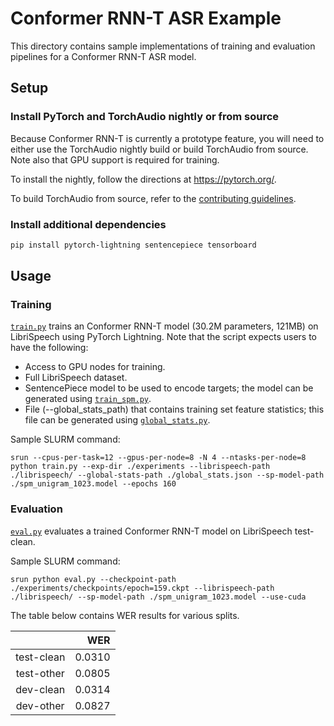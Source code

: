 # Conformer RNN-T ASR Example

This directory contains sample implementations of training and evaluation pipelines for a Conformer RNN-T ASR model.

## Setup
### Install PyTorch and TorchAudio nightly or from source
Because Conformer RNN-T is currently a prototype feature, you will need to either use the TorchAudio nightly build or build TorchAudio from source. Note also that GPU support is required for training.

To install the nightly, follow the directions at <https://pytorch.org/>.

To build TorchAudio from source, refer to the [contributing guidelines](https://github.com/pytorch/audio/blob/main/CONTRIBUTING.md).

### Install additional dependencies
```bash
pip install pytorch-lightning sentencepiece tensorboard
```

## Usage

### Training

[`train.py`](./train.py) trains an Conformer RNN-T model (30.2M parameters, 121MB) on LibriSpeech using PyTorch Lightning. Note that the script expects users to have the following:
- Access to GPU nodes for training.
- Full LibriSpeech dataset.
- SentencePiece model to be used to encode targets; the model can be generated using [`train_spm.py`](./train_spm.py).
- File (--global_stats_path) that contains training set feature statistics; this file can be generated using [`global_stats.py`](../emformer_rnnt/global_stats.py).

Sample SLURM command:
```
srun --cpus-per-task=12 --gpus-per-node=8 -N 4 --ntasks-per-node=8 python train.py --exp-dir ./experiments --librispeech-path ./librispeech/ --global-stats-path ./global_stats.json --sp-model-path ./spm_unigram_1023.model --epochs 160
```

### Evaluation

[`eval.py`](./eval.py) evaluates a trained Conformer RNN-T model on LibriSpeech test-clean.

Sample SLURM command:
```
srun python eval.py --checkpoint-path ./experiments/checkpoints/epoch=159.ckpt --librispeech-path ./librispeech/ --sp-model-path ./spm_unigram_1023.model --use-cuda
```

The table below contains WER results for various splits.

|                     |          WER |
|:-------------------:|-------------:|
| test-clean          |       0.0310 |
| test-other          |       0.0805 |
| dev-clean           |       0.0314 |
| dev-other           |       0.0827 |
